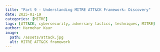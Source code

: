```yaml
---
title: "Part 9 - Understanding MITRE ATT&CK Framework: Discovery"
date: 2025-01-19
categories: [MITRE]
tags: [ATT&CK, cybersecurity, adversary tactics, techniques, MITRE]
author: Harmehar Kaur
image:
  path: /assets/attack.jpg
  alt: MITRE ATT&CK framework
---
```

